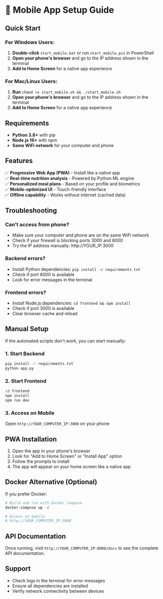 # 📱 Mobile App Setup Guide

## Quick Start

### For Windows Users:
1. **Double-click** `start_mobile.bat` or run `start_mobile.ps1` in PowerShell
2. **Open your phone's browser** and go to the IP address shown in the terminal
3. **Add to Home Screen** for a native app experience

### For Mac/Linux Users:
1. **Run** `chmod +x start_mobile.sh && ./start_mobile.sh`
2. **Open your phone's browser** and go to the IP address shown in the terminal
3. **Add to Home Screen** for a native app experience

## Requirements

- **Python 3.8+** with pip
- **Node.js 16+** with npm
- **Same WiFi network** for your computer and phone

## Features

✅ **Progressive Web App (PWA)** - Install like a native app  
✅ **Real-time nutrition analysis** - Powered by Python ML engine  
✅ **Personalized meal plans** - Based on your profile and biometrics  
✅ **Mobile-optimized UI** - Touch-friendly interface  
✅ **Offline capability** - Works without internet (cached data)  

## Troubleshooting

### Can't access from phone?
- Make sure your computer and phone are on the same WiFi network
- Check if your firewall is blocking ports 3000 and 8000
- Try the IP address manually: http://YOUR_IP:3000

### Backend errors?
- Install Python dependencies: `pip install -r requirements.txt`
- Check if port 8000 is available
- Look for error messages in the terminal

### Frontend errors?
- Install Node.js dependencies: `cd frontend && npm install`
- Check if port 3000 is available
- Clear browser cache and reload

## Manual Setup

If the automated scripts don't work, you can start manually:

### 1. Start Backend
```bash
pip install -r requirements.txt
python app.py
```

### 2. Start Frontend
```bash
cd frontend
npm install
npm run dev
```

### 3. Access on Mobile
Open `http://YOUR_COMPUTER_IP:3000` on your phone

## PWA Installation

1. Open the app in your phone's browser
2. Look for "Add to Home Screen" or "Install App" option
3. Follow the prompts to install
4. The app will appear on your home screen like a native app

## Docker Alternative (Optional)

If you prefer Docker:

```bash
# Build and run with Docker Compose
docker-compose up -d

# Access on mobile
# http://YOUR_COMPUTER_IP:3000
```

## API Documentation

Once running, visit `http://YOUR_COMPUTER_IP:8000/docs` to see the complete API documentation.

## Support

- Check logs in the terminal for error messages
- Ensure all dependencies are installed
- Verify network connectivity between devices